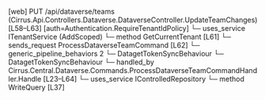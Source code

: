 [web] PUT /api/dataverse/teams  (Cirrus.Api.Controllers.Dataverse.DataverseController.UpdateTeamChanges)  [L58–L63] [auth=Authentication.RequireTenantIdPolicy]
  └─ uses_service ITenantService (AddScoped)
    └─ method GetCurrentTenant [L61]
  └─ sends_request ProcessDataverseTeamCommand [L62]
    └─ generic_pipeline_behaviors 2
      └─ DatagetTokenSyncBehaviour
      └─ DatagetTokenSyncBehaviour
    └─ handled_by Cirrus.Central.Dataverse.Commands.ProcessDataverseTeamCommandHandler.Handle [L23–L64]
      └─ uses_service IControlledRepository<Team>
        └─ method WriteQuery [L37]

